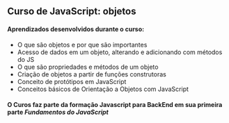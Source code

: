 ## Curso de JavaScript: objetos

#### Aprendizados desenvolvidos durante o curso:

* O que são objetos e por que são importantes
* Acesso de dados em um objeto, alterando e adicionando com métodos do JS
* O que são propriedades e métodos de um objeto
* Criação de objetos a partir de funções construtoras
* Conceito de protótipos em JavaScript
* Conceitos básicos de Orientação a Objetos com JavaScript

#### O Curos faz parte da formação Javascript para BackEnd em sua primeira parte *Fundamentos do JavaScript*

